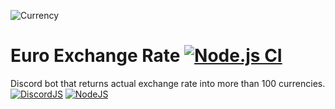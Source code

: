 ![Currency](http://source.unsplash.com/Sw2XNTgA-wc/2160x540)
# Euro Exchange Rate [![Node.js CI](https://github.com/DGNVMusic/currency-bot/actions/workflows/node.js.yml/badge.svg?branch=main)](https://github.com/DGNVMusic/currency-bot/actions/workflows/node.js.yml)
Discord bot that returns actual exchange rate into more than 100 currencies.<br>
[![DiscordJS](https://shields.io/badge/discord.js-v13.3.1-404EED?logo=discord&style=for-the-badge&logoColor=white&labelColor=5865F2)](https://discord.js.org) [![NodeJS](https://shields.io/badge/nodejs-v16.13.1-2d862d?logo=Node.js&style=for-the-badge&logoColor=white&labelColor=339933)](https://nodejs.org)
